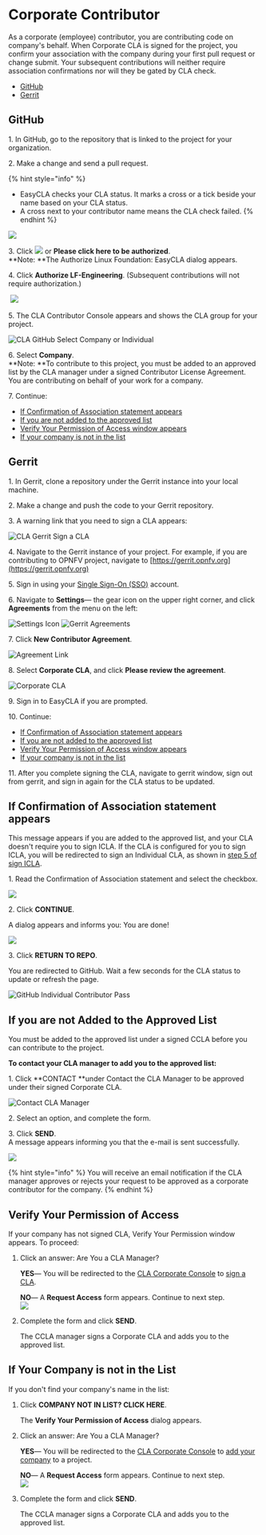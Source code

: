 # Corporate Contributor

As a corporate (employee) contributor, you are contributing code on company's behalf. When Corporate CLA is signed for the project, you confirm your association with the company during your first pull request or change submit. Your subsequent contributions will neither require association confirmations nor will they be gated by CLA check.

* [GitHub](corporate-contributor.md#github)
* [Gerrit](corporate-contributor.md#gerrit)

## GitHub

1\. In GitHub, go to the repository that is linked to the project for your organization.

2\. Make a change and send a pull request.

{% hint style="info" %}
* EasyCLA checks your CLA status. It marks a cross or a tick beside your name based on your CLA status.
* A cross next to your contributor name means the CLA check failed.
{% endhint %}

![](<../../.gitbook/assets/cla github individual check fail.png>)

3\. Click ![](<../../.gitbook/assets/lfx easycla.png>)  or **Please click here to be authorized**.\
**Note: **The Authorize Linux Foundation: EasyCLA dialog appears.

4\. Click **Authorize LF-Engineering**. (Subsequent contributions will not require authorization.)

​​ ![](<../../.gitbook/assets/Authorize Linux Foundation EasyCLA.png>) 

5\. The CLA Contributor Console appears and shows the CLA group for your project.

![CLA GitHub Select Company or Individual](../../.gitbook/assets/cla-github-select-company-or-individual.png)

6\. Select **Company**.\
**Note: **To contribute to this project, you must be added to an approved list by the CLA manager under a signed Contributor License Agreement. You are contributing on behalf of your work for a company.

7\. Continue:

* [If Confirmation of Association statement appears](corporate-contributor.md#if-confirmation-of-association-statement-appears)
* [If you are not added to the approved list](corporate-contributor.md#if-you-are-not-added-to-the-approved-list)
* [Verify Your Permission of Access window appears](corporate-contributor.md#verify-your-permission-of-access)
* [If your company is not in the list](corporate-contributor.md#if-your-company-is-not-in-the-list)

## Gerrit

1\. In Gerrit, clone a repository under the Gerrit instance into your local machine.

2\. Make a change and push the code to your Gerrit repository.

3\. A warning link that you need to sign a CLA appears:

![CLA Gerrit Sign a CLA](../../.gitbook/assets/cla-gerrit-sign-a-cla.png)

4\. Navigate to the Gerrit instance of your project. For example, if you are contributing to OPNFV project, navigate to [https://gerrit.opnfv.org](https://gerrit.opnfv.org)​

5\. Sign in using your [Single Sign-On (SSO)](../../sso/sign-in/) account.

6\. Navigate to **Settings**— the gear icon on the upper right corner, and click **Agreements** from the menu on the left:

​![Settings Icon](../../.gitbook/assets/settings-icon.png)​    ​![Gerrit Agreements](../../.gitbook/assets/agreements.png)​

7\. Click **New Contributor Agreement**.

![Agreement Link](../../.gitbook/assets/agreement-link.png)

8\. Select **Corporate CLA**, and click **Please review the agreement**.

![Corporate CLA](../../.gitbook/assets/corporate-cla.png)

9\. Sign in to EasyCLA if you are prompted.

10\. Continue:

* [If Confirmation of Association statement appears](corporate-contributor.md#if-confirmation-of-association-statement-appears)
* [If you are not added to the approved list](corporate-contributor.md#if-you-are-not-added-to-the-approved-list)
* [Verify Your Permission of Access window appears](corporate-contributor.md#verify-your-permission-of-access)
* [If your company is not in the list](corporate-contributor.md#if-your-company-is-not-in-the-list)

11\. After you complete signing the CLA, navigate to gerrit window, sign out from gerrit, and sign in again for the CLA status to be updated.



## If Confirmation of Association statement appears

This message appears if you are added to the approved list, and your CLA doesn't require you to sign ICLA. If the CLA is configured for you to sign ICLA, you will be redirected to sign an Individual CLA, as shown in [step 5 of sign ICLA](individual-contributor.md#github).

1\. Read the Confirmation of Association statement and select the checkbox.

![](../../.gitbook/assets/cla-github-confirmation-of-association.png)

2\. Click **CONTINUE**.

A dialog appears and informs you: You are done!

![](<../../.gitbook/assets/cla-github-you-are-done (1).png>)

3\. Click **RETURN TO REPO**.

You are redirected to GitHub. Wait a few seconds for the CLA status to update or refresh the page.

![GitHub Individual Contributor Pass](../../.gitbook/assets/cla-github-individual-contributor-pass.png)

## If you are not Added to the Approved List

You must be added to the approved list under a signed CCLA before you can contribute to the project.

**To contact your CLA manager to add you to the approved list:**

1\. Click **CONTACT **under Contact the CLA Manager to be approved under their signed Corporate CLA.

![Contact CLA Manager](<../../.gitbook/assets/contact cla manager.png>)

2\. Select an option, and complete the form.

3\. Click **SEND**.\
A message appears informing you that the e-mail is sent successfully.

![](<../../.gitbook/assets/contact cla manager form.png>)

{% hint style="info" %}
You will receive an email notification if the CLA manager approves or rejects your request to be approved as a corporate contributor for the company.
{% endhint %}

## Verify Your Permission of Access

If your company has not signed CLA, Verify Your Permission window appears. To proceed:

1.  Click an answer: Are You a CLA Manager?

    **YES**— You will be redirected to the [CLA Corporate Console](https://corporate.v1.easycla.lfx.linuxfoundation.org) to [sign a CLA](../cla-manager/sign-a-corporate-cla-for-company.md).

    **NO**— A **Request Access** form appears. Continue to next step.\
     ![](<../../.gitbook/assets/request access (1).png>) 
2.  Complete the form and click **SEND**.

    The CCLA manager signs a Corporate CLA and adds you to the approved list.

## If Your Company is not in the List

If you don't find your company's name in the list:

1.  Click **COMPANY NOT IN LIST? CLICK HERE**.

    The **Verify Your Permission of Access** dialog appears.
2.  Click an answer: Are You a CLA Manager?

    **YES**— You will be redirected to the [CLA Corporate Console](https://corporate.v1.easycla.lfx.linuxfoundation.org) to [add your company](../cla-manager/add-a-company-to-a-project.md) to a project.

    **NO**— A **Request Access** form appears. Continue to next step.\
     ![](<../../.gitbook/assets/request access (1).png>) 
3.  Complete the form and click **SEND**.

    The CCLA manager signs a Corporate CLA and adds you to the approved list.

